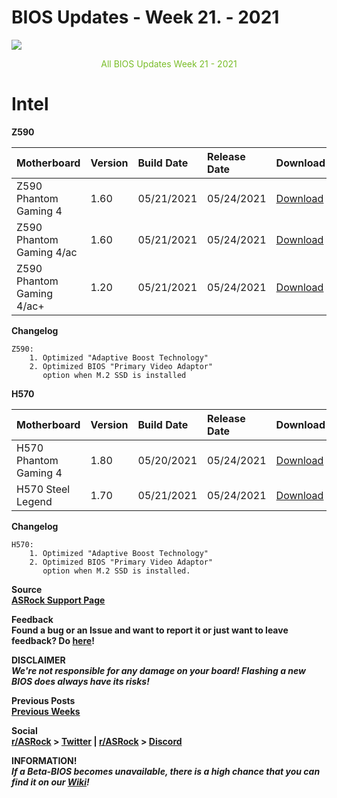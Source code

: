 # BIOS Updates - Week 21. - 2021

<img style="margin-left:auto;margin-right:auto;display: block;" src="/ASRockWiki/assets/img/includes/wiki/bios_updates.png">

<p style="text-align:center;color:#79bd28">All BIOS Updates Week 21 - 2021</p>

# Intel

**Z590**

|Motherboard|Version|Build Date|Release Date|Download|
|:-|:-|:-|:-|:-|
|Z590 Phantom Gaming 4|1.60|05/21/2021|05/24/2021|[Download](https://www.asrock.com/MB/Intel/Z590%20Phantom%20Gaming%204/index.asp#BIOS)|
|Z590 Phantom Gaming 4/ac|1.60|05/21/2021|05/24/2021|[Download](https://www.asrock.com/MB/Intel/Z590%20Phantom%20Gaming%204ac/index.asp#BIOS)|
|Z590 Phantom Gaming 4/ac+|1.20|05/21/2021|05/24/2021|[Download](https://www.asrock.com/MB/Intel/Z590%20Phantom%20Gaming%204ac+/index.asp#BIOS)|

**Changelog**

    Z590:
        1. Optimized "Adaptive Boost Technology"
        2. Optimized BIOS "Primary Video Adaptor" 
           option when M.2 SSD is installed

**H570**

|Motherboard|Version|Build Date|Release Date|Download|
|:-|:-|:-|:-|:-|
|H570 Phantom Gaming 4|1.80|05/20/2021|05/24/2021|[Download](https://www.asrock.com/MB/Intel/H570%20Phantom%20Gaming%204/index.asp#BIOS)|
|H570 Steel Legend|1.70|05/21/2021|05/24/2021|[Download](https://www.asrock.com/MB/Intel/H570%20Steel%20Legend/index.asp#BIOS)|

**Changelog**

    H570:
        1. Optimized "Adaptive Boost Technology"
        2. Optimized BIOS "Primary Video Adaptor" 
           option when M.2 SSD is installed.
**Source**  
[**ASRock Support Page**](https://www.asrock.com/support/index.asp?cat=BIOS)

**Feedback**  
**Found a bug or an Issue and want to report it or just want to leave feedback? Do [here](https://event.asrock.com/tsd.asp)!**

**DISCLAIMER**  
***We're not responsible for any damage on your board! Flashing a new BIOS does always have its risks!***

**Previous Posts**  
[**Previous Weeks**](https://www.reddit.com/r/ASRock/?f=flair_name%3A%22BIOS%20Release%22)

**Social**  
**[r/ASRock](https://www.reddit.com/r/ASRock/) > [Twitter](https://twitter.com/redditASRock) | [r/ASRock](https://www.reddit.com/r/ASRock/) > [Discord](https://discord.gg/rFrMpxV)**

**INFORMATION!**  
***If a Beta-BIOS becomes unavailable, there is a high chance that you can find it on our [Wiki](https://botflakes.github.io/ASRockWiki/beta_bios/)!***